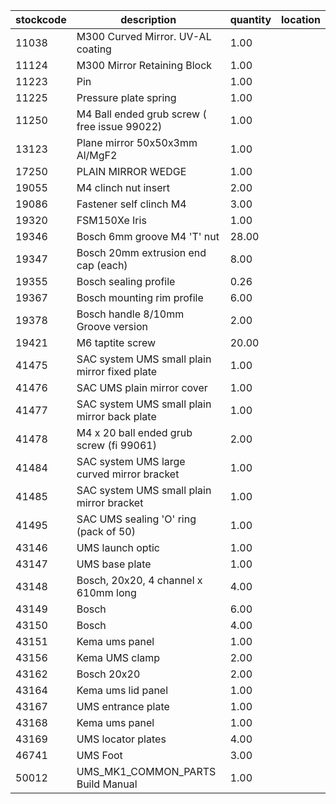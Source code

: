 |stockcode|description|quantity|location|
|---------|-----------|--------|--------|
|11038|M300 Curved Mirror.  UV-AL coating|1.00||
|11124|M300 Mirror Retaining Block|1.00||
|11223|Pin|1.00||
|11225|Pressure plate spring|1.00||
|11250|M4 Ball ended grub screw ( free issue 99022)|1.00||
|13123|Plane mirror 50x50x3mm  Al/MgF2|1.00||
|17250|PLAIN MIRROR WEDGE|1.00||
|19055|M4 clinch nut insert|2.00||
|19086|Fastener self clinch M4|3.00||
|19320|FSM150Xe Iris|1.00||
|19346|Bosch 6mm groove M4 'T' nut|28.00||
|19347|Bosch 20mm extrusion end cap (each)|8.00||
|19355|Bosch sealing profile|0.26||
|19367|Bosch mounting rim profile|6.00||
|19378|Bosch handle 8/10mm Groove version|2.00||
|19421|M6 taptite screw|20.00||
|41475|SAC system UMS small plain mirror fixed plate|1.00||
|41476|SAC UMS plain mirror cover|1.00||
|41477|SAC system UMS small plain mirror back plate|1.00||
|41478|M4 x 20 ball ended grub screw (fi 99061)|2.00||
|41484|SAC system UMS large curved mirror bracket|1.00||
|41485|SAC system UMS small plain mirror bracket|1.00||
|41495|SAC UMS sealing 'O' ring (pack of 50)|1.00||
|43146|UMS launch optic|1.00||
|43147|UMS base plate|1.00||
|43148|Bosch, 20x20, 4 channel x 610mm long|4.00||
|43149|Bosch|6.00||
|43150|Bosch|4.00||
|43151|Kema ums panel|1.00||
|43156|Kema UMS clamp|2.00||
|43162|Bosch 20x20|2.00||
|43164|Kema ums lid panel|1.00||
|43167|UMS entrance plate|1.00||
|43168|Kema ums panel|1.00||
|43169|UMS locator plates|4.00||
|46741|UMS Foot|3.00||
|50012|UMS_MK1_COMMON_PARTS Build Manual|1.00||
